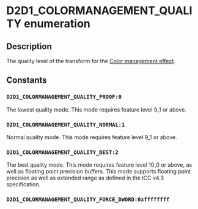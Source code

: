 # D2D1_COLORMANAGEMENT_QUALITY enumeration

## Description

The quality level of the transform for the [Color management effect](https://learn.microsoft.com/windows/desktop/Direct2D/color-management).

## Constants

### `D2D1_COLORMANAGEMENT_QUALITY_PROOF:0`

The lowest quality mode. This mode requires feature level 9_1 or above.

### `D2D1_COLORMANAGEMENT_QUALITY_NORMAL:1`

Normal quality mode. This mode requires feature level 9_1 or above.

### `D2D1_COLORMANAGEMENT_QUALITY_BEST:2`

The best quality mode. This mode requires feature level 10_0 or above, as well as floating point precision buffers.
This mode supports floating point precision as well as extended range as defined in the ICC v4.3 specification.

### `D2D1_COLORMANAGEMENT_QUALITY_FORCE_DWORD:0xffffffff`